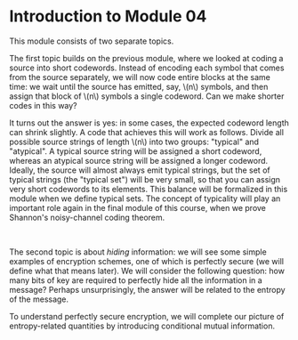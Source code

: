 # Introduction to Module 04

<p>This module consists of two separate topics.</p>
<p>The first topic builds on the previous module, where we looked at coding a source into short codewords. Instead of encoding each symbol that comes from the source separately, we will now code entire blocks at the same time: we wait until the source has emitted, say, \(n\) symbols, and then assign that block of \(n\) symbols a single codeword. Can we make shorter codes in this way?</p>
<p>It turns out the answer is yes: in some cases, the expected codeword length can shrink slightly. A code that achieves this will work as follows. Divide all possible source strings of length \(n\) into two groups: "typical" and "atypical". A typical source string will be assigned a short codeword, whereas an atypical source string will be assigned a longer codeword. Ideally, the source will almost always emit typical strings, but the set of typical strings (the "typical set") will be very small, so that you can assign very short codewords to its elements. This balance will be formalized in this module when we define typical sets. The concept of typicality will play an important role again in the final module of this course, when we prove Shannon's noisy-channel coding theorem.</p>
<p> </p>
<p>The second topic is about <em>hiding</em> information: we will see some simple examples of encryption schemes, one of which is perfectly secure (we will define what that means later). We will consider the following question: how many bits of key are required to perfectly hide all the information in a message? Perhaps unsurprisingly, the answer will be related to the entropy of the message.</p>
<p>To understand perfectly secure encryption, we will complete our picture of entropy-related quantities by introducing conditional mutual information.</p>